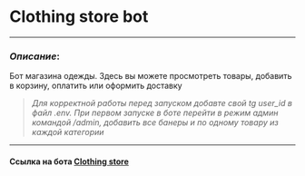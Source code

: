 # Clothing store bot
---

### *Описание*:
Бот магазина одежды. Здесь вы можете просмотреть товары, добавить в корзину, оплатить или оформить доставку


> *Для корректной работы перед запуском добавте свой tg user_id в файл .env. При первом запуске в боте перейти в режим админ командой /admin, добавить все банеры и по одному товару из каждой категории*
___

#### Ссылка на бота [Clothing store](https://t.me/PyCLTHN_store_bot)